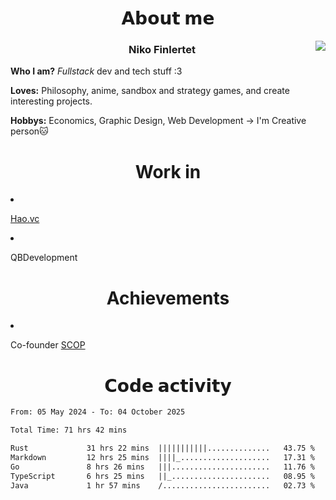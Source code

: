 <div>
  <h1 align="center">𝗔𝗯𝗼𝘂𝘁 𝗺𝗲</h1>
    <div align="center">
      <img src="https://64.media.tumblr.com/753cecd3e4eafb916e634db43fb5ac28/71df3f8a7be83c9b-ee/s500x750/9d3eae262784094f48a1da292f334dab0da6f714.gif" align="right">
    </div>
  <h3 align="center">Niko Finlertet</h3>

<b>Who I am?</b> _Fullstack_ dev and tech stuff :3
<p/><b>Loves:</b> Philosophy, anime, sandbox and strategy games, and create interesting projects.
<p/><b>Hobbys:</b> Economics, Graphic Design, Web Development -> I'm Creative person🐱
</div>

<!-- Тут расположить контакты + проекты(написать не портфолио, а сайт для моих проектов и распространять этот репозиторий как портфолио?) -->
<div>
  <h1 align="center">Work in</h1>
  <li><p><a href="https://hao.vc/">Hao.vc</a></p></li>
  <li><p>QBDevelopment</p></li>
</div>


<div>
  <h1 align="center">Achievements</h1>
  <li><p>Co-founder <a href="https://t.me/some_kind_of_programmers/">SCOP</a></p></li>
</div>

<h1 align="center">𝗖𝗼𝗱𝗲 𝗮𝗰𝘁𝗶𝘃𝗶𝘁𝘆</h1>



<!-- WakaTime -->
<!--START_SECTION:waka-->

```txt
From: 05 May 2024 - To: 04 October 2025

Total Time: 71 hrs 42 mins

Rust             31 hrs 22 mins  |||||||||||..............   43.75 %
Markdown         12 hrs 25 mins  ||||_....................   17.31 %
Go               8 hrs 26 mins   |||......................   11.76 %
TypeScript       6 hrs 25 mins   ||_......................   08.95 %
Java             1 hr 57 mins    /........................   02.73 %
```

<!--END_SECTION:waka-->




